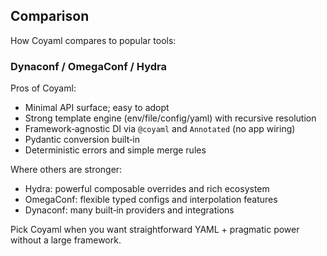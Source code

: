## Comparison

How Coyaml compares to popular tools:

### Dynaconf / OmegaConf / Hydra

Pros of Coyaml:
- Minimal API surface; easy to adopt
- Strong template engine (env/file/config/yaml) with recursive resolution
- Framework‑agnostic DI via `@coyaml` and `Annotated` (no app wiring)
- Pydantic conversion built‑in
- Deterministic errors and simple merge rules

Where others are stronger:
- Hydra: powerful composable overrides and rich ecosystem
- OmegaConf: flexible typed configs and interpolation features
- Dynaconf: many built‑in providers and integrations

Pick Coyaml when you want straightforward YAML + pragmatic power without a large framework.


